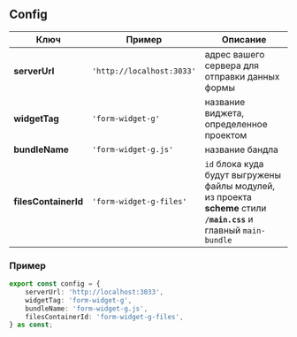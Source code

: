 ## Config

| Ключ                 | Пример                     | Описание                                                                                                           |
|----------------------|----------------------------|--------------------------------------------------------------------------------------------------------------------|
| **serverUrl**        | `'http://localhost:3033'`  | адрес вашего сервера для отправки данных формы                                                                     |
| **widgetTag**        | `'form-widget-g'`          | название виджета, определенное проектом                                                                            |
| **bundleName**       | `'form-widget-g.js'`       | название бандла                                                                                                    |
| **filesContainerId** | `'form-widget-g-files'`    | `id` блока куда будут выгружены файлы модулей, из проекта **scheme** стили **`/main.css`** и главный `main-bundle` |

### Пример

```ts
export const config = {
	serverUrl: 'http://localhost:3033',
	widgetTag: 'form-widget-g',
	bundleName: 'form-widget-g.js',
	filesContainerId: 'form-widget-g-files',
} as const;
```